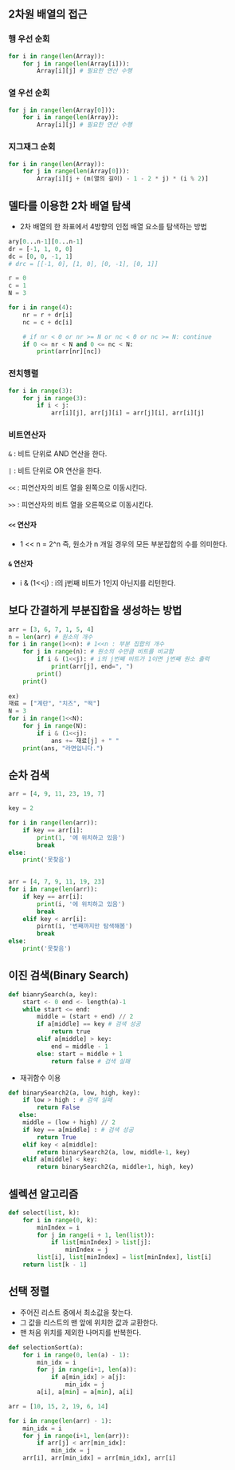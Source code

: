 ## 2차원 배열의 접근

### 행 우선 순회

```python
for i in range(len(Array)):
	for j in range(len(Array[i])):
		Array[i][j] # 필요한 연산 수행
```



### 열 우선 순회

```python
for j in range(len(Array[0])):
	for i in range(len(Array)):
		Array[i][j] # 필요한 연산 수행
```



### 지그재그 순회

```python
for i in range(len(Array)):
	for j in range(len(Array[0])):
		Array[i][j + (m(열의 길이) - 1 - 2 * j) * (i % 2)]
```



## 델타를 이용한 2차 배열 탐색

- 2차 배열의 한 좌표에서 4방향의 인접 배열 요소를 탐색하는 방법

```python
ary[0...n-1][0...n-1]
dr = [-1, 1, 0, 0]
dc = [0, 0, -1, 1]
# drc = [[-1, 0], [1, 0], [0, -1], [0, 1]]

r = 0
c = 1
N = 3

for i in range(4):
    nr = r + dr[i]
    nc = c + dc[i]

    # if nr < 0 or nr >= N or nc < 0 or nc >= N: continue
    if 0 <= nr < N and 0 <= nc < N:
        print(arr[nr][nc])
```



### 전치행렬

```python
for i in range(3):
    for j in range(3):
        if i < j:
            arr[i][j], arr[j][i] = arr[j][i], arr[i][j]
```



### 비트연산자

`&` : 비트 단위로 AND 연산을 한다.

`|` : 비트 단위로 OR 연산을 한다.

`<<` : 피연산자의 비트 열을 왼쪽으로 이동시킨다.

`>>` : 피연산자의 비트 열을 오른쪽으로 이동시킨다.

#### `<<` 연산자

- 1 << n = 2^n 즉, 원소가 n 개일 경우의 모든 부분집합의 수를 의미한다.

#### `&` 연산자

- i & (1<<j) : i의 j번째 비트가 1인지 아닌지를 리턴한다.



## 보다 간결하게 부분집합을 생성하는 방법

```python
arr = [3, 6, 7, 1, 5, 4]
n = len(arr) # 원소의 개수
for i in range(1<<n): # 1<<n : 부분 집합의 개수
    for j in range(n): # 원소의 수만큼 비트를 비교함
        if i & (1<<j): # i의 j번째 비트가 1이면 j번째 원소 출력
            print(arr[j], end=", ")
        print()
    print()
    
ex)
재료 = ["계란", "치즈", "떡"]
N = 3
for i in range(1<<N):
    for j in range(N):
        if i & (1<<j):
            ans += 재료[j] + " "
    print(ans, "라면입니다.")
```



## 순차 검색

```python
arr = [4, 9, 11, 23, 19, 7]

key = 2

for i in range(len(arr)):
    if key == arr[i]:
        print(1, '에 위치하고 있음')
        break
else:
    print('못찾음')

    
arr = [4, 7, 9, 11, 19, 23]
for i in range(len(arr)):
    if key == arr[i]:
        print(i, '에 위치하고 있음')
        break
    elif key < arr[i]:
        pirnt(i, '번째까지만 탐색해봄')
        break
else:
    print('못찾음')
```



## 이진 검색(Binary Search)

```python
def bianrySearch(a, key):
    start <- 0 end <- length(a)-1
    while start <= end:
        middle = (start + end) // 2
        if a[middle] == key # 검색 성공
        	return true
        elif a[middle] > key:
            end = middle - 1
        else: start = middle + 1
            return false # 검색 실패
```



- 재귀함수 이용

```python
def binarySearch2(a, low, high, key):
    if low > high : # 검색 실패
        return False
   else:
    middle = (low + high) // 2
    if key == a[middle] : # 검색 성공
        return True
    elif key < a[middle]:
        return binarySearch2(a, low, middle-1, key)
    elif a[middle] < key:
        return binarySearch2(a, middle+1, high, key)
```



## 셀렉션 알고리즘

```python
def select(list, k):
	for i in range(0, k):
        minIndex = i
        for j in range(i + 1, len(list)):
            if list[minIndex] > list[j]:
                minIndex = j
        list[i], list[minIndex] = list[minIndex], list[i]
    return list[k - 1]
```



## 선택 정렬

- 주어진 리스트 중에서 최소값을 찾는다.
- 그 값을 리스트의 맨 앞에 위치한 값과 교환한다.
- 맨 처음 위치를 제외한 나머지를 반복한다.

```python
def selectionSort(a):
    for i in range(0, len(a) - 1):
        min_idx = i
        for j in range(i+1, len(a)):
            if a[min_idx] > a[j]:
                min_idx = j
        a[i], a[min] = a[min], a[i]
```



```python
arr = [10, 15, 2, 19, 6, 14]

for i in range(len(arr) - 1):
    min_idx = i
    for j in range(i+1, len(arr)):
        if arr[j] < arr[min_idx]:
            min_idx = j
    arr[i], arr[min_idx] = arr[min_idx], arr[i]
```

